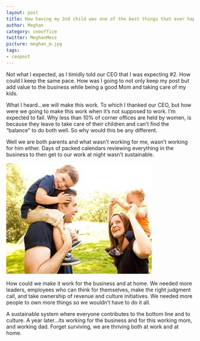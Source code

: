 ```yaml
---
layout: post
title: How having my 2nd child was one of the best things that ever happened to NxJ
author: Meghan
category: ceooffice
twitter: MeghanMess
picture: meghan_m.jpg
tags:
- ceopost
---
```


Not what I expected, as I timidly told our CEO that I was expecting #2. How could I keep the same pace. How was I going to not only keep my post but add value to the business while being a good Mom and taking care of my kids.

What I heard…we will make this work. To which I thanked our CEO, but how were we going to make this work when it’s not supposed to work. I’m expected to fail. Why less than 10% of corner offices are held by women, is because they leave to take care of their children and can’t find the “balance” to do both well. So why would this be any different.

Well we are both parents and what wasn’t working for me, wasn’t working for him either. Days of packed calendars reviewing everything in the business to then get to our work at night wasn’t sustainable.


![](/images/how-having-my-2nd-child-was-one-of-the-best-things-that-1.jpg)


How could we make it work for the business and at home. We needed more leaders, employees who can think for themselves, make the right judgment call, and take ownership of revenue and culture initiatives. We needed more people to own more things so we wouldn’t have to do it all. 

A sustainable system where everyone contributes to the bottom line and to culture. A year later…its working for the business and for this working mom, and working dad. Forget surviving, we are thriving both at work and at home.